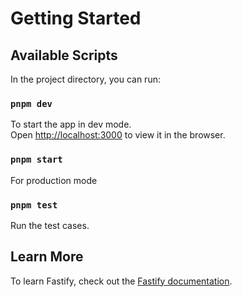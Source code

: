 # Getting Started

## Available Scripts

In the project directory, you can run:

### `pnpm dev`

To start the app in dev mode.\
Open [http://localhost:3000](http://localhost:3000) to view it in the browser.

### `pnpm start`

For production mode

### `pnpm test`

Run the test cases.

## Learn More

To learn Fastify, check out the [Fastify documentation](https://www.fastify.io/docs/latest/).
